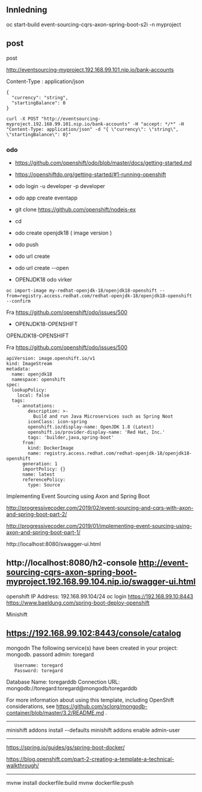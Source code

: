 
## Innledning
oc start-build event-sourcing-cqrs-axon-spring-boot-s2i -n myproject

## post
post

http://eventsourcing-myproject.192.168.99.101.nip.io/bank-accounts

Content-Type : application/json
```
{
  "currency": "string",
  "startingBalance": 0
}
```

```
curl -X POST "http://eventsourcing-myproject.192.168.99.101.nip.io/bank-accounts" -H "accept: */*" -H "Content-Type: application/json" -d "{ \"currency\": \"string\", \"startingBalance\": 0}"
```

### odo
* https://github.com/openshift/odo/blob/master/docs/getting-started.md
* https://openshiftdo.org/getting-started/#1-running-openshift


* odo login -u developer -p developer
* odo app create eventapp
* git clone <https://github.com/openshift/nodejs-ex>
* cd <nodejs-ex>
* odo create openjdk18 ( image version )
* odo push
* odo url create
* odo url create --open

* OPENJDK18 odo virker
```
oc import-image my-redhat-openjdk-18/openjdk18-openshift --from=registry.access.redhat.com/redhat-openjdk-18/openjdk18-openshift --confirm
```
Fra <https://github.com/openshift/odo/issues/500> 

* OPENJDK18-OPENSHIFT

OPENJDK18-OPENSHIFT

Fra <https://github.com/openshift/odo/issues/500> 
```
apiVersion: image.openshift.io/v1
kind: ImageStream
metadata:
  name: openjdk18
  namespace: openshift
spec:
  lookupPolicy:
    local: false
  tags:
    - annotations:
        description: >-
          Build and run Java Microservices such as Spring Noot
        iconClass: icon-spring
        openshift.io/display-name: OpenJDK 1.8 (Latest)
        openshift.io/provider-display-name: 'Red Hat, Inc.'
        tags: 'builder,java,spring-boot'
      from:
        kind: DockerImage
        name: registry.access.redhat.com/redhat-openjdk-18/openjdk18-openshift
      generation: 1
      importPolicy: {}
      name: latest
      referencePolicy:
        type: Source
```



Implementing Event Sourcing using Axon and Spring Boot

http://progressivecoder.com/2019/02/event-sourcing-and-cqrs-with-axon-and-spring-boot-part-2/

http://progressivecoder.com/2019/01/implementing-event-sourcing-using-axon-and-spring-boot-part-1/

http://localhost:8080/swagger-ui.html

http://localhost:8080/h2-console
http://event-sourcing-cqrs-axon-spring-boot-myproject.192.168.99.104.nip.io/swagger-ui.html
--------
openshift
IP Address:  192.168.99.104/24
oc login https://192.168.99.10:8443
https://www.baeldung.com/spring-boot-deploy-openshift

Minishift


https://192.168.99.102:8443/console/catalog
--------
mongodn
The following service(s) have been created in your project: mongodb.
       passord admin: toregard
       
       Username: toregard
       Password: toregard
  Database Name: toregarddb
 Connection URL: mongodb://toregard:toregard@mongodb/toregarddb

For more information about using this template, including OpenShift considerations, see https://github.com/sclorg/mongodb-container/blob/master/3.2/README.md .


---------------
minishift addons install --defaults
minishift addons enable admin-user

---------
https://spring.io/guides/gs/spring-boot-docker/

https://blog.openshift.com/part-2-creating-a-template-a-technical-walkthrough/

-------
mvnw install dockerfile:build
mvnw dockerfile:push

